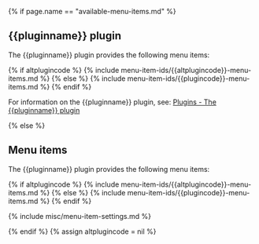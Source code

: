 {% if page.name == "available-menu-items.md" %}
## {{pluginname}} plugin

The {{pluginname}} plugin provides the following menu items:

{% if altplugincode %}
{% include menu-item-ids/{{altplugincode}}-menu-items.md %}
{% else %}
{% include menu-item-ids/{{plugincode}}-menu-items.md %}
{% endif %}

For information on the {{pluginname}} plugin, see: [Plugins - The {{pluginname}} plugin]({{site.baseurl}}/plugins/{{plugincategory}}/{{plugincode}}/)

{% else %}
## Menu items

The {{pluginname}} plugin provides the following menu items:

{% if altplugincode %}
{% include menu-item-ids/{{altplugincode}}-menu-items.md %}
{% else %}
{% include menu-item-ids/{{plugincode}}-menu-items.md %}
{% endif %}

{% include misc/menu-item-settings.md %}

{% endif %}
{% assign altplugincode = nil %}
